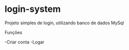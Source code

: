 # login-system

Projeto simples de login, utilizando banco de dados MySql

Funções

-Criar conta
-Logar 
